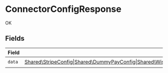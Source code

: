 # ConnectorConfigResponse

OK


## Fields

| Field                                                                                                                                                                                                                                                                                   | Type                                                                                                                                                                                                                                                                                    | Required                                                                                                                                                                                                                                                                                | Description                                                                                                                                                                                                                                                                             |
| --------------------------------------------------------------------------------------------------------------------------------------------------------------------------------------------------------------------------------------------------------------------------------------- | --------------------------------------------------------------------------------------------------------------------------------------------------------------------------------------------------------------------------------------------------------------------------------------- | --------------------------------------------------------------------------------------------------------------------------------------------------------------------------------------------------------------------------------------------------------------------------------------- | --------------------------------------------------------------------------------------------------------------------------------------------------------------------------------------------------------------------------------------------------------------------------------------- |
| `data`                                                                                                                                                                                                                                                                                  | [Shared\StripeConfig\|Shared\DummyPayConfig\|Shared\WiseConfig\|Shared\ModulrConfig\|Shared\CurrencyCloudConfig\|Shared\BankingCircleConfig\|Shared\MangoPayConfig\|Shared\MoneycorpConfig\|Shared\AtlarConfig\|Shared\AdyenConfig\|Shared\GenericConfig](../../Models/Shared/ConnectorConfig.md) | :heavy_check_mark:                                                                                                                                                                                                                                                                      | N/A                                                                                                                                                                                                                                                                                     |